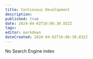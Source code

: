 ```yaml
---
title: Continuous Development
description: 
published: true
date: 2024-04-02T16:06:30.832Z
tags: 
editor: markdown
dateCreated: 2024-04-02T16:06:30.832Z
---
```


No Search Engine index